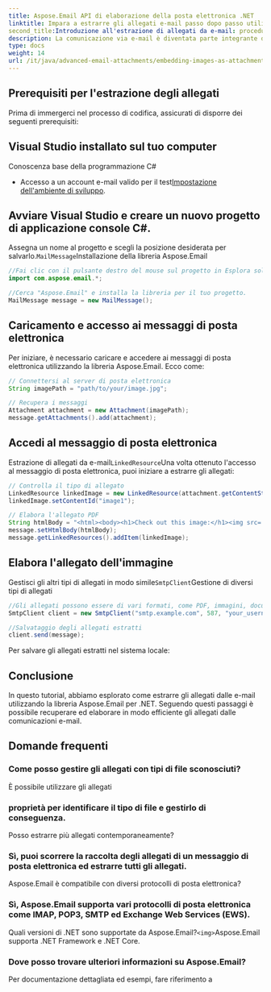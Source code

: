 ```yaml
---
title: Aspose.Email API di elaborazione della posta elettronica .NET
linktitle: Impara a estrarre gli allegati e-mail passo dopo passo utilizzando Aspose.Email per .NET. Gestisci vari formati e salva con facilità.
second_title:Introduzione all'estrazione di allegati da e-mail: procedura dettagliata in C# utilizzando Aspose.Email per .NET
description: La comunicazione via e-mail è diventata parte integrante della nostra vita, sia a livello personale che professionale. Spesso queste e-mail contengono allegati importanti che devono essere estratti ed elaborati. In questo articolo, esamineremo una guida passo passo su come estrarre gli allegati dalle e-mail utilizzando la libreria Aspose.Email per .NET.
type: docs
weight: 14
url: /it/java/advanced-email-attachments/embedding-images-as-attachments/
---
```


## Prerequisiti per l'estrazione degli allegati

Prima di immergerci nel processo di codifica, assicurati di disporre dei seguenti prerequisiti:

## Visual Studio installato sul tuo computer

Conoscenza base della programmazione C#

- Accesso a un account e-mail valido per il test[Impostazione dell'ambiente di sviluppo](https://releases.aspose.com/email/java/).

## Avviare Visual Studio e creare un nuovo progetto di applicazione console C#.

Assegna un nome al progetto e scegli la posizione desiderata per salvarlo.`MailMessage`Installazione della libreria Aspose.Email

```java
//Fai clic con il pulsante destro del mouse sul progetto in Esplora soluzioni e seleziona "Gestisci pacchetti NuGet".
import com.aspose.email.*;

//Cerca "Aspose.Email" e installa la libreria per il tuo progetto.
MailMessage message = new MailMessage();
```

## Caricamento e accesso ai messaggi di posta elettronica

Per iniziare, è necessario caricare e accedere ai messaggi di posta elettronica utilizzando la libreria Aspose.Email. Ecco come:

```java
// Connettersi al server di posta elettronica
String imagePath = "path/to/your/image.jpg";

// Recupera i messaggi
Attachment attachment = new Attachment(imagePath);
message.getAttachments().add(attachment);
```

##  Accedi al messaggio di posta elettronica

Estrazione di allegati da e-mail`LinkedResource`Una volta ottenuto l'accesso al messaggio di posta elettronica, puoi iniziare a estrarre gli allegati:

```java
// Controlla il tipo di allegato
LinkedResource linkedImage = new LinkedResource(attachment.getContentStream(), "image/jpeg");
linkedImage.setContentId("image1");

// Elabora l'allegato PDF
String htmlBody = "<html><body><h1>Check out this image:</h1><img src='cid:image1'></body></html>";
message.setHtmlBody(htmlBody);
message.getLinkedResources().addItem(linkedImage);
```

##  Elabora l'allegato dell'immagine

Gestisci gli altri tipi di allegati in modo simile`SmtpClient`Gestione di diversi tipi di allegati

```java
//Gli allegati possono essere di vari formati, come PDF, immagini, documenti, ecc. Puoi personalizzare il tuo codice per gestire di conseguenza diversi tipi di allegati.
SmtpClient client = new SmtpClient("smtp.example.com", 587, "your_username", "your_password");

//Salvataggio degli allegati estratti
client.send(message);
```

Per salvare gli allegati estratti nel sistema locale:

## Conclusione

In questo tutorial, abbiamo esplorato come estrarre gli allegati dalle e-mail utilizzando la libreria Aspose.Email per .NET. Seguendo questi passaggi è possibile recuperare ed elaborare in modo efficiente gli allegati dalle comunicazioni e-mail.

## Domande frequenti

### Come posso gestire gli allegati con tipi di file sconosciuti?

 È possibile utilizzare gli allegati

###  proprietà per identificare il tipo di file e gestirlo di conseguenza.

Posso estrarre più allegati contemporaneamente?

### Sì, puoi scorrere la raccolta degli allegati di un messaggio di posta elettronica ed estrarre tutti gli allegati.

Aspose.Email è compatibile con diversi protocolli di posta elettronica?

### Sì, Aspose.Email supporta vari protocolli di posta elettronica come IMAP, POP3, SMTP ed Exchange Web Services (EWS).

Quali versioni di .NET sono supportate da Aspose.Email?`<img>`Aspose.Email supporta .NET Framework e .NET Core.

### Dove posso trovare ulteriori informazioni su Aspose.Email?

 Per documentazione dettagliata ed esempi, fare riferimento a
